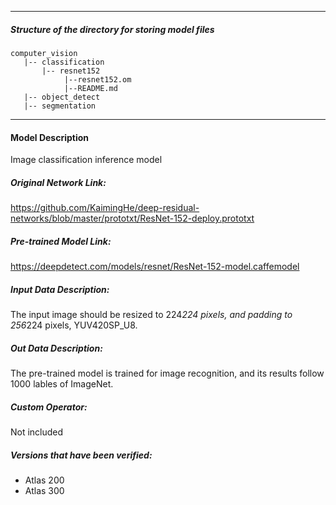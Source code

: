 *******************************************************************************
##### Structure of the directory for storing model files
```
computer_vision
   |-- classification
       |-- resnet152
            |--resnet152.om
            |--README.md
   |-- object_detect
   |-- segmentation
```
*******************************************************************************

#### Model Description

Image classification inference model

##### Original Network Link:

https://github.com/KaimingHe/deep-residual-networks/blob/master/prototxt/ResNet-152-deploy.prototxt

##### Pre-trained Model Link:

https://deepdetect.com/models/resnet/ResNet-152-model.caffemodel

##### Input Data Description:

The input image should be resized to 224*224 pixels, and padding to 256*224 pixels, YUV420SP_U8.

##### Out Data Description:

The pre-trained model is trained for image recognition, and its results follow 1000 lables of ImageNet.

##### Custom Operator:

Not included

##### Versions that have been verified: 

- Atlas 200
- Atlas 300
